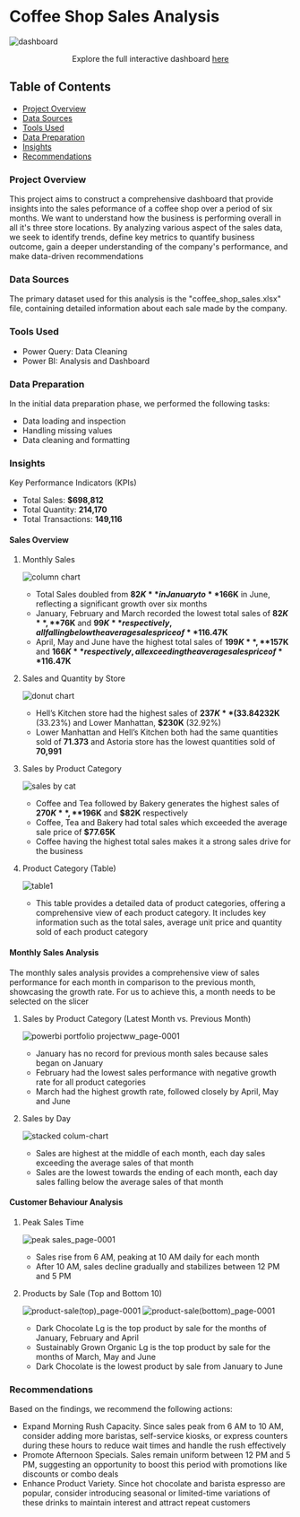 # Coffee Shop Sales Analysis

![dashboard](https://github.com/user-attachments/assets/a01b177a-b4cb-4a90-91d9-be1cb83c1f81)
<p align="center">Explore the full interactive dashboard <a href="https://app.powerbi.com/view?r=eyJrIjoiODEwMjE5MzUtOTg1OC00ZGU1LWI4M2MtMjc1Yzc0YTVhYzFmIiwidCI6IjI1Y2UwMjYxLWJiZDYtNDljZC1hMWUyLTU0MjYwODg2ZDE1OSJ9&pageName=c064ccf24ce3642ee791">here</a>
</p>

## Table of Contents
- [Project Overview](#project-overview)
- [Data Sources](#data-sources)
- [Tools Used](#tools-used)
- [Data Preparation](#data-preparation)
- [Insights](#insights)
- [Recommendations](#recommendations)

### Project Overview

This project aims to construct a comprehensive dashboard that provide insights into the sales peformance of a coffee shop over a period of six months. We want to understand how the business is performing overall in all it's three store locations. By analyzing various aspect of the sales data, we seek to identify trends, define key metrics to quantify business outcome, gain a deeper understanding of the company's performance, and make data-driven recommendations

### Data Sources

The primary dataset used for this analysis is the "coffee_shop_sales.xlsx" file, containing detailed information about each sale made by the company.

### Tools Used

- Power Query: Data Cleaning
- Power BI: Analysis and Dashboard

### Data Preparation

In the initial data preparation phase, we performed the following tasks:
- Data loading and inspection
- Handling missing values
- Data cleaning and formatting

### Insights

Key Performance Indicators (KPIs)
- Total Sales: **$698,812**
- Total Quantity: **214,170**
- Total Transactions: **149,116**

#### Sales Overview
1. Monthly Sales

   ![column chart](https://github.com/user-attachments/assets/963dffc6-d27e-4986-8f22-84d3e71ddfff)

   - Total Sales doubled from **$82K** in January to **$166K** in June, reflecting a significant growth over six months
   - January, February and March recorded the lowest total sales of **$82K**, **$76K** and **$99K** respectively, all falling below the average sales price of **$116.47K**
   - April, May and June have the highest total sales of **$199K**, **$157K** and **$166K** respectively, all exceeding the average sales price of **$116.47K**

2. Sales and Quantity by Store

   ![donut chart](https://github.com/user-attachments/assets/1b073c99-f4c4-4bac-b033-31a415b5c04a)

   - Hell’s Kitchen store had the highest sales of **$237K** (33.84%) among all three stores, followed closely by Astoria, **$232K** (33.23%) and Lower Manhattan, **$230K** (32.92%)
   - Lower Manhattan and Hell’s Kitchen both had the same quantities sold of **71.373** and Astoria store has the lowest quantities sold of **70,991**
    
3. Sales by Product Category

    ![sales by cat](https://github.com/user-attachments/assets/08055478-f6d6-4194-b343-bf46b3c12d88)

   - Coffee and Tea followed by Bakery generates the highest sales of **$270K**, **$196K** and **$82K** respectively
   - Coffee, Tea and Bakery had total sales which exceeded the average sale price of **$77.65K**
   - Coffee having the highest total sales makes it a strong sales drive for the business
     
5. Product Category (Table)

   ![table1](https://github.com/user-attachments/assets/ab879a62-2658-44ca-af3e-dcba834d3eb1)

   - This table provides a detailed data of product categories, offering a comprehensive view of each product category. It includes key information such as the total sales, average unit price and quantity sold of each product category

#### Monthly Sales Analysis
The monthly sales analysis provides a comprehensive view of sales performance for each month in comparison to the previous month, showcasing the growth rate. For us to achieve this, a month needs to be selected on the slicer

1. Sales by Product Category (Latest Month vs. Previous Month)

    ![powerbi portfolio projectww_page-0001](https://github.com/user-attachments/assets/8c3214f4-f92b-4654-9a98-445fe72c2c6b)

   - January has no record for previous month sales because sales began on January
   - February had the lowest sales performance with negative growth rate for all product categories
   - March had the highest growth rate, followed closely by April, May and June

3. Sales by Day

   ![stacked colum-chart](https://github.com/user-attachments/assets/b0e3a52c-d609-4baf-8bc0-09356b0ecb3e)

   - Sales are highest at the middle of each month, each day sales exceeding the average sales of that month
   - Sales are the lowest towards the ending of each month, each day sales falling below the average sales of that month

#### Customer Behaviour Analysis
1. Peak Sales Time

    ![peak sales_page-0001](https://github.com/user-attachments/assets/1564ca9a-4632-4afb-8ebd-0f5a455af021)

   - Sales rise from 6 AM, peaking at 10 AM daily for each month
   - After 10 AM, sales decline gradually and stabilizes between 12 PM and 5 PM

3. Products by Sale (Top and Bottom 10)

   ![product-sale(top)_page-0001](https://github.com/user-attachments/assets/635b2a1d-ce9c-41ef-bfe7-d0784ca49309)  ![product-sale(bottom)_page-0001](https://github.com/user-attachments/assets/a57c3755-72fd-4cd6-aa96-ed889b9d1325)

   - Dark Chocolate Lg is the top product by sale for the months of January, February and April
   - Sustainably Grown Organic Lg is the top product by sale for the months of March, May and June
   - Dark Chocolate is the lowest product by sale from January to June

### Recommendations
Based on the findings, we recommend the following actions:
- Expand Morning Rush Capacity. Since sales peak from 6 AM to 10 AM, consider adding more baristas, self-service kiosks, or express counters during these hours to reduce wait times and handle the rush effectively
- Promote Afternoon Specials. Sales remain uniform between 12 PM and 5 PM, suggesting an opportunity to boost this period with promotions like discounts or combo deals
- Enhance Product Variety. Since hot chocolate and barista espresso are popular, consider introducing seasonal or limited-time variations of these drinks to maintain interest and attract repeat customers


   
